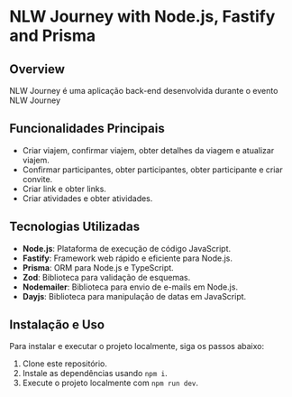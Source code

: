 # NLW Journey with Node.js, Fastify and Prisma

## Overview
NLW Journey é uma aplicação back-end desenvolvida durante o evento NLW Journey

## Funcionalidades Principais
- Criar viajem, confirmar viajem, obter detalhes da viagem e atualizar viajem. 
- Confirmar participantes, obter participantes, obter participante e criar convite. 
- Criar link e obter links. 
- Criar atividades e obter atividades.

## Tecnologias Utilizadas
- **Node.js**: Plataforma de execução de código JavaScript.
- **Fastify**: Framework web rápido e eficiente para Node.js.
- **Prisma**: ORM para Node.js e TypeScript.
- **Zod**: Biblioteca para validação de esquemas.
- **Nodemailer**: Biblioteca para envio de e-mails em Node.js.
- **Dayjs**: Biblioteca para manipulação de datas em JavaScript.

## Instalação e Uso
Para instalar e executar o projeto localmente, siga os passos abaixo:

1. Clone este repositório.
2. Instale as dependências usando `npm i`.
3. Execute o projeto localmente com `npm run dev`.
